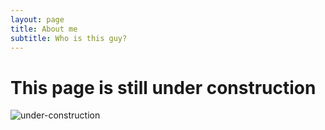 ```yaml
---
layout: page
title: About me
subtitle: Who is this guy?
---
```


# This page is still under construction

<img alt="under-construction" src="https://github.com/nero408/nero408.github.io/raw/master/assets/img/under-construction.jpg">